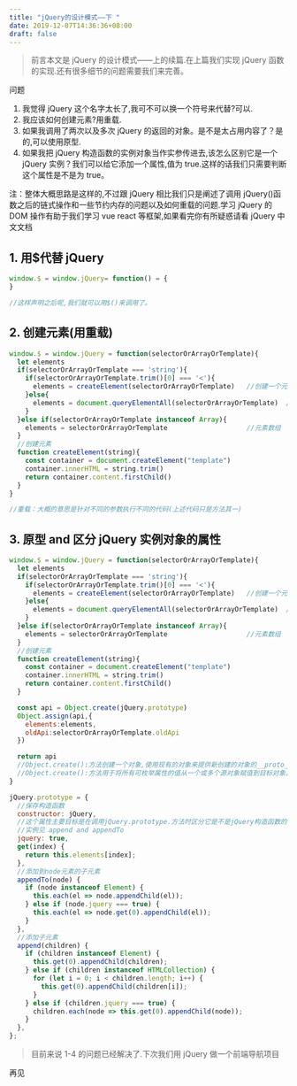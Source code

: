 ```yaml
---
title: "jQuery的设计模式——下 "
date: 2019-12-07T14:36:36+08:00
draft: false
---
```


> 前言本文是 jQuery 的设计模式——上的续篇.在上篇我们实现 jQuery 函数的实现.还有很多细节的问题需要我们来完善。

问题

1. 我觉得 jQuery 这个名字太长了,我可不可以换一个符号来代替?可以.
2. 我应该如何创建元素?用重载.
3. 如果我调用了两次以及多次 jQuery 的返回的对象。是不是太占用内容了？是的,可以使用原型.
4. 如果我把 jQuery 构造函数的实例对象当作实参传进去,该怎么区别它是一个 jQuery 实例？我们可以给它添加一个属性,值为 true.这样的话我们只需要判断这个属性是不是为 true。

注：整体大概思路是这样的,不过跟 jQuery 相比我们只是阐述了调用 jQuery()函数之后的链式操作和一些节约内存的问题以及如何重载的问题.学习 jQuery 的 DOM 操作有助于我们学习 vue react 等框架,如果看完你有所疑惑请看 jQuery 中文文档

## 1. 用\$代替 jQuery

```JavaScript
window.$ = window.jQuery= function() = {
}

//这样声明之后呢,我们就可以用$()来调用了。
```

## 2. 创建元素(用重载)

```JavaScript
window.$ = window.jQuery = function(selectorOrArrayOrTemplate){
  let elements
  if(selectorOrArrayOrTemplate === 'string'){
    if(selectorOrArrayOrTemplate.trim()[0] === '<'){
      elements = createElement(selectorOrArrayOrTemplate)   //创建一个元素
    }else{
      elements = document.queryElementAll(selectorOrArrayOrTemplate)  //查找一个元素
    }
  }else if(selectorOrArrayOrTemplate instanceof Array){
    elements = selectorOrArrayOrTemplate                    //元素数组
  }
  //创建元素
  function createElement(string){
    const container = document.createElement("template")
    container.innerHTML = string.trim()
    return container.content.firstChild()
  }
}

//重载：大概的意思是针对不同的参数执行不同的代码(上述代码只是方法其一)
```

## 3. 原型 and 区分 jQuery 实例对象的属性

```JavaScript
window.$ = window.jQuery = function(selectorOrArrayOrTemplate){
  let elements
  if(selectorOrArrayOrTemplate === 'string'){
    if(selectorOrArrayOrTemplate.trim()[0] === '<'){
      elements = createElement(selectorOrArrayOrTemplate)   //创建一个元素
    }else{
      elements = document.queryElementAll(selectorOrArrayOrTemplate)  //查找一个元素
    }
  }else if(selectorOrArrayOrTemplate instanceof Array){
    elements = selectorOrArrayOrTemplate                    //元素数组
  }
  //创建元素
  function createElement(string){
    const container = document.createElement("template")
    container.innerHTML = string.trim()
    return container.content.firstChild()
  }

  const api = Object.create(jQuery.prototype)
  Object.assign(api,{
    elements:elements,
    oldApi:selectorOrArrayOrTemplate.oldApi
  })

  return api
  //Object.create():方法创建一个对象,使用现有的对象来提供新创建的对象的__proto__.
  //Object.create():方法用于将所有可枚举属性的值从一个或多个源对象赋值到目标对象。它将返回目标对象
}
```

```JavaScript
jQuery.prototype = {
  //保存构造函数
  constructor: jQuery,
  //这个属性主要目标是在调用jQuery.prototype.方法时区分它是不是jQuery构造函数的实例对象。
  //实例见 append and appendTo
  jquery: true,
  get(index) {
    return this.elements[index];
  },
  //添加到node元素的子元素
  appendTo(node) {
    if (node instanceof Element) {
      this.each(el => node.appendChild(el));
    } else if (node.jquery === true) {
      this.each(el => node.get(0).appendChild(el));
    }
  },
  //添加子元素
  append(children) {
    if (children instanceof Element) {
      this.get(0).appendChild(children);
    } else if (children instanceof HTMLCollection) {
      for (let i = 0; i < children.length; i++) {
        this.get(0).appendChild(children[i]);
      }
    } else if (children.jquery === true) {
      children.each(node => this.get(0).appendChild(node));
    }
  },
};
```

> 目前来说 1-4 的问题已经解决了.下次我们用 jQuery 做一个前端导航项目

再见
